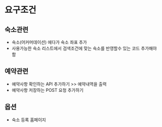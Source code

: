 # 요구조건

## 숙소관련
- 숙소(어커머데이션) 에다가 숙소 좌표 추가
- 사용가능한 숙소 리스트에서 검색조건에 맞는 숙소를 반영할수 있는 코드 추가해야함

## 예약관련
- 예약사항 확인하는 API 추가하기 >> 예약내역을 출력
- 예약사항 저장하는 POST 요청 추가하기


## 옵션
- 숙소 등록 홈페이지
